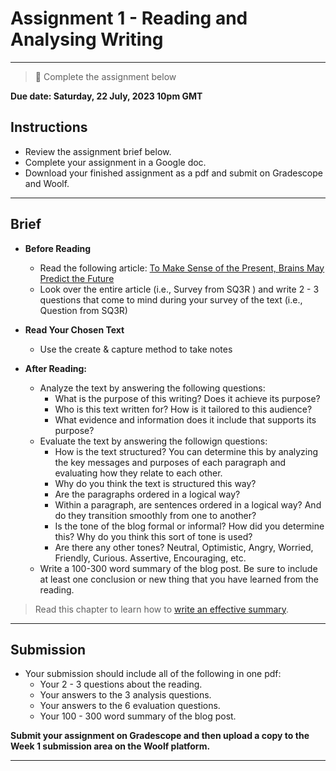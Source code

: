 # Assignment 1 - Reading and Analysing Writing

---

> 📝 Complete the assignment below


**Due date: Saturday, 22 July, 2023 10pm GMT**

## Instructions

- Review the assignment brief below.
- Complete your assignment in a Google doc. 
- Download your finished assignment as a pdf and submit on Gradescope and Woolf.

---

## Brief

- **Before Reading**
  - Read the following article: [To Make Sense of the Present, Brains May Predict the Future](https://www.quantamagazine.org/to-make-sense-of-the-present-brains-may-predict-the-future-20180710/)
  - Look over the entire article (i.e., Survey from SQ3R ) and write 2 - 3 questions that come to mind during your survey of the text (i.e., Question from SQ3R)

- **Read Your Chosen Text** 
  - Use the create & capture method to take notes

- **After Reading:**
  - Analyze the text by answering the following questions:
    - What is the purpose of this writing? Does it achieve its purpose?
    - Who is this text written for? How is it tailored to this audience?
    - What evidence and information does it include that supports its purpose?
  - Evaluate the text by answering the followign questions:
    - How is the text structured? You can determine this by analyzing the key messages and purposes of each paragraph and evaluating how they relate to each other.
    - Why do you think the text is structured this way?
    - Are the paragraphs ordered in a logical way?
    - Within a paragraph, are sentences ordered in a logical way? And do they transition smoothly from one to another?
    - Is the tone of the blog formal or informal? How did you determine this? Why do you think this sort of tone is used?
    - Are there any other tones? Neutral, Optimistic, Angry, Worried, Friendly, Curious. Assertive, Encouraging, etc.
  - Write a 100-300 word summary of the blog post. Be sure to include at least one conclusion or new thing that you have learned from the reading.
 
 > Read this chapter to learn how to [write an effective summary](https://pressbooks.bccampus.ca/technicalwriting/chapter/appendixb-writingsummary/).
 
 ---

## Submission

- Your submission should include all of the following in one pdf:
  - Your 2 - 3 questions about the reading.
  - Your answers to the 3 analysis questions.  
  - Your answers to the 6 evaluation questions.
  - Your 100 - 300 word summary of the blog post.

**Submit your assignment on Gradescope and then upload a copy to the Week 1 submission area on the Woolf platform.**

---
